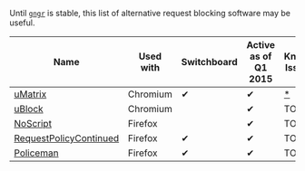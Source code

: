 Until [`gngr`](https://gngr.info) is stable, this list of alternative request blocking software may be useful.

|Name|Used with|Switchboard|Active as of Q1 2015|Known Issues|
|----|---------|-----------|--------------------|------------|
|[uMatrix](https://github.com/gorhill/uMatrix)|Chromium|✔|✔|[*](https://github.com/gorhill/uMatrix/issues/97)|
|[uBlock](https://github.com/gorhill/uBlock)|Chromium| |✔|TODO|
|[NoScript](https://noscript.net/)|Firefox||✔|TODO|
|[RequestPolicyContinued](https://github.com/RequestPolicyContinued/requestpolicy)|Firefox|✔|✔|TODO|
|[Policeman](https://github.com/futpib/policeman)|Firefox|✔|✔|TODO|

